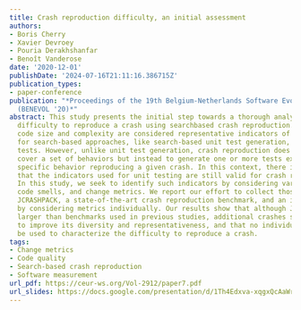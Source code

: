 ```yaml
---
title: Crash reproduction difficulty, an initial assessment
authors:
- Boris Cherry
- Xavier Devroey
- Pouria Derakhshanfar
- Benoît Vanderose
date: '2020-12-01'
publishDate: '2024-07-16T21:11:16.386715Z'
publication_types:
- paper-conference
publication: "*Proceedings of the 19th Belgium-Netherlands Software Evolution Workshop
  (BENEVOL '20)*"
abstract: This study presents the initial step towards a thorough analysis of the
  difficulty to reproduce a crash using searchbased crash reproduction. Traditionally,
  code size and complexity are considered representative indicators of the difficulty
  for search-based approaches, like search-based unit test generation, to generate
  tests. However, unlike unit test generation, crash reproduction does not seek to
  cover a set of behaviors but instead to generate one or more tests exercising a
  specific behavior reproducing a given crash. In this context, there is no guarantee
  that the indicators used for unit testing are still valid for crash reproduction.
  In this study, we seek to identify such indicators by considering various code metrics,
  code smells, and change metrics. We report our effort to collect those metrics for
  JCRASHPACK, a state-of-the-art crash reproduction benchmark, and an initial assessment
  by considering metrics individually. Our results show that although JCRASHPACK is
  larger than benchmarks used in previous studies, additional crashes should be added
  to improve its diversity and representativeness, and that no individual metric can
  be used to characterize the difficulty to reproduce a crash.
tags:
- Change metrics
- Code quality
- Search-based crash reproduction
- Software measurement
url_pdf: https://ceur-ws.org/Vol-2912/paper7.pdf
url_slides: https://docs.google.com/presentation/d/1Th4Edxva-xqgxQcAaWrVyP-S_OP-y-UI/edit?usp=sharing&ouid=112930139627156301244&rtpof=true&sd=true
---
```

